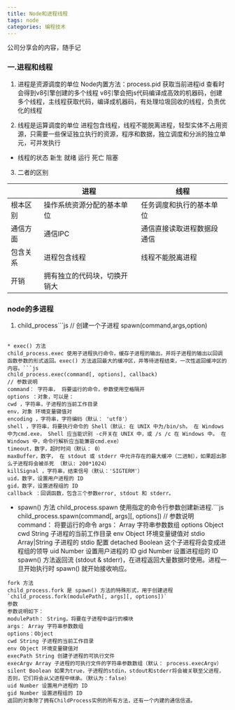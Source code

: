 ```yaml
---
title: Node和进程线程
tags: node
categories: 编程技术
---
```


公司分享会的内容，随手记

<!--more-->

### 一.进程和线程

1. 进程是资源调度的单位
Node内置方法：process.pid 获取当前进程id
查看时会得到v8引擎创建的多个线程
v8引擎会把js代码编译成高效的机器码，创建多个线程，主线程获取代码，编译成机器码，有处理垃圾回收的线程，负责优化的线程

2.  线程是运算调度的单位
进程包含线程，线程不能脱离进程，轻型实体不占用资源，只需要一些保证独立执行的资源，程序和数据，独立调度和分派的独立单元，可并发执行

* 线程的状态
新生
就绪
运行
死亡
阻塞

3. 二者的区别

|  | 进程 | 线程 |
| ------------ | ------------ | ------------ |
| 根本区别 | 操作系统资源分配的基本单位 | 任务调度和执行的基本单位 |
| 通信方面 | 通信IPC | 通信直接读取进程数据段通信 |
| 包含关系 | 进程包含线程 | 线程不能脱离进程 |
| 开销   | 拥有独立的代码块，切换开销大 |  |


### node的多进程
1. child_process```js
// 创建一个子进程
spawn(command,args,option)
```

* exec() 方法
child_process.exec 使用子进程执行命令，缓存子进程的输出，并将子进程的输出以回调函数参数的形式返回。exec() 方法返回最大的缓冲区，并等待进程结束，一次性返回缓冲区的内容。```js
child_process.exec(command[, options], callback)
// 参数说明
command： 字符串， 将要运行的命令，参数使用空格隔开
options ：对象，可以是：
cwd ，字符串，子进程的当前工作目录
env，对象 环境变量键值对
encoding ，字符串，字符编码（默认： 'utf8'）
shell ，字符串，将要执行命令的 Shell（默认: 在 UNIX 中为/bin/sh， 在 Windows 中为cmd.exe， Shell 应当能识别 -c开关在 UNIX 中，或 /s /c 在 Windows 中。 在Windows 中，命令行解析应当能兼容cmd.exe）
timeout，数字，超时时间（默认： 0）
maxBuffer，数字， 在 stdout 或 stderr 中允许存在的最大缓冲（二进制），如果超出那么子进程将会被杀死 （默认: 200*1024）
killSignal ，字符串，结束信号（默认：'SIGTERM'）
uid，数字，设置用户进程的 ID
gid，数字，设置进程组的 ID
callback ：回调函数，包含三个参数error, stdout 和 stderr。
```

* spawn() 方法
child_process.spawn 使用指定的命令行参数创建新进程.```js
child_process.spawn(command[, args][, options])
// 参数说明
command： 将要运行的命令
args： Array 字符串参数数组
options Object
cwd String 子进程的当前工作目录
env Object 环境变量键值对
stdio Array|String 子进程的 stdio 配置
detached Boolean 这个子进程将会变成进程组的领导
uid Number 设置用户进程的 ID
gid Number 设置进程组的 ID
spawn() 方法返回流 (stdout &amp; stderr)，在进程返回大量数据时使用。进程一旦开始执行时 spawn() 就开始接收响应。
```
fork 方法
child_process.fork 是 spawn() 方法的特殊形式，用于创建进程
`child_process.fork(modulePath[, args][, options])`
参数
参数说明如下：
modulePath： String，将要在子进程中运行的模块
args： Array 字符串参数数组
options：Object
cwd String 子进程的当前工作目录
env Object 环境变量键值对
execPath String 创建子进程的可执行文件
execArgv Array 子进程的可执行文件的字符串参数数组（默认： process.execArgv）
silent Boolean 如果为true，子进程的stdin，stdout和stderr将会被关联至父进程，否则，它们将会从父进程中继承。（默认为：false）
uid Number 设置用户进程的 ID
gid Number 设置进程组的 ID
返回的对象除了拥有ChildProcess实例的所有方法，还有一个内建的通信信道。